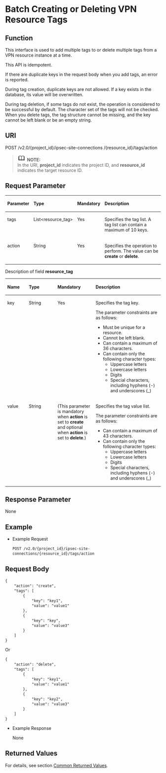 # Batch Creating or Deleting VPN Resource Tags<a name="en_topic_0093011485"></a>

## **Function**<a name="en-us_topic_0103470569_section9716105931810"></a>

This interface is used to add multiple tags to or delete multiple tags from a VPN resource instance at a time.

This API is idempotent.

If there are duplicate keys in the request body when you add tags, an error is reported.

During tag creation, duplicate keys are not allowed. If a key exists in the database, its value will be overwritten.

During tag deletion, if some tags do not exist, the operation is considered to be successful by default. The character set of the tags will not be checked. When you delete tags, the tag structure cannot be missing, and the key cannot be left blank or be an empty string.

## URI<a name="en-us_topic_0103470569_section14718205991814"></a>

POST /v2.0/\{project\_id\}/ipsec-site-connections /\{resource\_id\}/tags/action

>![](public_sys-resources/icon-note.gif) **NOTE:**   
>In the URI,  **project\_id**  indicates the project ID, and  **resource\_id**  indicates the target resource ID.  

## Request Parameter<a name="en-us_topic_0103470569_section972418597185"></a>

<a name="en-us_topic_0103470569_table2726185911818"></a>
<table><thead align="left"><tr id="en-us_topic_0103470569_row1080816597184"><th class="cellrowborder" valign="top" width="13.861386138613863%" id="mcps1.1.5.1.1"><p id="en-us_topic_0103470569_p208081359151817"><a name="en-us_topic_0103470569_p208081359151817"></a><a name="en-us_topic_0103470569_p208081359151817"></a><strong id="b842352706172115"><a name="b842352706172115"></a><a name="b842352706172115"></a>Parameter</strong></p>
</th>
<th class="cellrowborder" valign="top" width="17.82178217821782%" id="mcps1.1.5.1.2"><p id="en-us_topic_0103470569_p9808135941814"><a name="en-us_topic_0103470569_p9808135941814"></a><a name="en-us_topic_0103470569_p9808135941814"></a><strong id="b84235270610412"><a name="b84235270610412"></a><a name="b84235270610412"></a>Type</strong></p>
</th>
<th class="cellrowborder" valign="top" width="9.900990099009901%" id="mcps1.1.5.1.3"><p id="en-us_topic_0103470569_p080805991816"><a name="en-us_topic_0103470569_p080805991816"></a><a name="en-us_topic_0103470569_p080805991816"></a><strong id="b8423527061798"><a name="b8423527061798"></a><a name="b8423527061798"></a>Mandatory</strong></p>
</th>
<th class="cellrowborder" valign="top" width="58.415841584158414%" id="mcps1.1.5.1.4"><p id="en-us_topic_0103470569_p680845913189"><a name="en-us_topic_0103470569_p680845913189"></a><a name="en-us_topic_0103470569_p680845913189"></a><strong id="b842352706151625"><a name="b842352706151625"></a><a name="b842352706151625"></a>Description</strong></p>
</th>
</tr>
</thead>
<tbody><tr id="en-us_topic_0103470569_row180885915182"><td class="cellrowborder" valign="top" width="13.861386138613863%" headers="mcps1.1.5.1.1 "><p id="en-us_topic_0103470569_p148081759191815"><a name="en-us_topic_0103470569_p148081759191815"></a><a name="en-us_topic_0103470569_p148081759191815"></a>tags</p>
</td>
<td class="cellrowborder" valign="top" width="17.82178217821782%" headers="mcps1.1.5.1.2 "><p id="en-us_topic_0103470569_p080895941818"><a name="en-us_topic_0103470569_p080895941818"></a><a name="en-us_topic_0103470569_p080895941818"></a>List&lt;resource_tag&gt;</p>
</td>
<td class="cellrowborder" valign="top" width="9.900990099009901%" headers="mcps1.1.5.1.3 "><p id="en-us_topic_0103470569_p6808115981818"><a name="en-us_topic_0103470569_p6808115981818"></a><a name="en-us_topic_0103470569_p6808115981818"></a>Yes</p>
</td>
<td class="cellrowborder" valign="top" width="58.415841584158414%" headers="mcps1.1.5.1.4 "><p id="en-us_topic_0103470569_p180814592186"><a name="en-us_topic_0103470569_p180814592186"></a><a name="en-us_topic_0103470569_p180814592186"></a>Specifies the tag list. A tag list can contain a maximum of 10 keys.</p>
</td>
</tr>
<tr id="en-us_topic_0103470569_row58082596188"><td class="cellrowborder" valign="top" width="13.861386138613863%" headers="mcps1.1.5.1.1 "><p id="en-us_topic_0103470569_p128082059141814"><a name="en-us_topic_0103470569_p128082059141814"></a><a name="en-us_topic_0103470569_p128082059141814"></a>action</p>
</td>
<td class="cellrowborder" valign="top" width="17.82178217821782%" headers="mcps1.1.5.1.2 "><p id="en-us_topic_0103470569_p480816591183"><a name="en-us_topic_0103470569_p480816591183"></a><a name="en-us_topic_0103470569_p480816591183"></a>String</p>
</td>
<td class="cellrowborder" valign="top" width="9.900990099009901%" headers="mcps1.1.5.1.3 "><p id="en-us_topic_0103470569_p1380825915181"><a name="en-us_topic_0103470569_p1380825915181"></a><a name="en-us_topic_0103470569_p1380825915181"></a>Yes</p>
</td>
<td class="cellrowborder" valign="top" width="58.415841584158414%" headers="mcps1.1.5.1.4 "><p id="en-us_topic_0103470569_p1380812595189"><a name="en-us_topic_0103470569_p1380812595189"></a><a name="en-us_topic_0103470569_p1380812595189"></a>Specifies the operation to perform. The value can be <strong id="b842352706101829"><a name="b842352706101829"></a><a name="b842352706101829"></a>create</strong> or <strong id="b842352706101833"><a name="b842352706101833"></a><a name="b842352706101833"></a>delete</strong>.</p>
</td>
</tr>
</tbody>
</table>

Description of field  **resource\_tag**

<a name="table13242848193719"></a>
<table><thead align="left"><tr id="row13343144812379"><th class="cellrowborder" valign="top" width="13.86%" id="mcps1.1.5.1.1"><p id="p15343174853715"><a name="p15343174853715"></a><a name="p15343174853715"></a><strong id="b84235270617246"><a name="b84235270617246"></a><a name="b84235270617246"></a>Name</strong></p>
</th>
<th class="cellrowborder" valign="top" width="18.4%" id="mcps1.1.5.1.2"><p id="p15643121154020"><a name="p15643121154020"></a><a name="p15643121154020"></a><strong id="b1190943337"><a name="b1190943337"></a><a name="b1190943337"></a>Type</strong></p>
</th>
<th class="cellrowborder" valign="top" width="24.5%" id="mcps1.1.5.1.3"><p id="p14992939103910"><a name="p14992939103910"></a><a name="p14992939103910"></a><strong id="b1349485000"><a name="b1349485000"></a><a name="b1349485000"></a>Mandatory</strong></p>
</th>
<th class="cellrowborder" valign="top" width="43.24%" id="mcps1.1.5.1.4"><p id="p11344748183719"><a name="p11344748183719"></a><a name="p11344748183719"></a><strong id="b598537969"><a name="b598537969"></a><a name="b598537969"></a>Description</strong></p>
</th>
</tr>
</thead>
<tbody><tr id="row103449487379"><td class="cellrowborder" valign="top" width="13.86%" headers="mcps1.1.5.1.1 "><p id="p183469482373"><a name="p183469482373"></a><a name="p183469482373"></a>key</p>
</td>
<td class="cellrowborder" valign="top" width="18.4%" headers="mcps1.1.5.1.2 "><p id="p183268532416"><a name="p183268532416"></a><a name="p183268532416"></a>String</p>
</td>
<td class="cellrowborder" valign="top" width="24.5%" headers="mcps1.1.5.1.3 "><p id="p1434684863710"><a name="p1434684863710"></a><a name="p1434684863710"></a>Yes</p>
</td>
<td class="cellrowborder" valign="top" width="43.24%" headers="mcps1.1.5.1.4 "><p id="p11346184819376"><a name="p11346184819376"></a><a name="p11346184819376"></a>Specifies the tag key.</p>
<p id="p6274131875416"><a name="p6274131875416"></a><a name="p6274131875416"></a>The parameter constraints are as follows:</p>
<a name="ul16111181314542"></a><a name="ul16111181314542"></a><ul id="ul16111181314542"><li>Must be unique for a resource.</li><li>Cannot be left blank.</li><li>Can contain a maximum of 36 characters.</li><li>Can contain only the following character types:<a name="ul1811131315418"></a><a name="ul1811131315418"></a><ul id="ul1811131315418"><li>Uppercase letters</li><li>Lowercase letters</li><li>Digits</li><li>Special characters, including hyphens (-) and underscores (_)</li></ul>
</li></ul>
</td>
</tr>
<tr id="row2346548163714"><td class="cellrowborder" valign="top" width="13.86%" headers="mcps1.1.5.1.1 "><p id="p1134624816377"><a name="p1134624816377"></a><a name="p1134624816377"></a>value</p>
</td>
<td class="cellrowborder" valign="top" width="18.4%" headers="mcps1.1.5.1.2 "><p id="p234619483371"><a name="p234619483371"></a><a name="p234619483371"></a>String</p>
<p id="p7712135910409"><a name="p7712135910409"></a><a name="p7712135910409"></a></p>
</td>
<td class="cellrowborder" valign="top" width="24.5%" headers="mcps1.1.5.1.3 "><p id="p1128745714115"><a name="p1128745714115"></a><a name="p1128745714115"></a>(This parameter is mandatory when <strong id="b842352706143922"><a name="b842352706143922"></a><a name="b842352706143922"></a>action</strong> is set to <strong id="b842352706143928"><a name="b842352706143928"></a><a name="b842352706143928"></a>create</strong> and optional when <strong id="b2107046872143949"><a name="b2107046872143949"></a><a name="b2107046872143949"></a>action</strong> is set to <strong id="b1548858455143949"><a name="b1548858455143949"></a><a name="b1548858455143949"></a>delete</strong>.)</p>
</td>
<td class="cellrowborder" valign="top" width="43.24%" headers="mcps1.1.5.1.4 "><p id="p534634813374"><a name="p534634813374"></a><a name="p534634813374"></a>Specifies the tag value list.</p>
<p id="p774211695510"><a name="p774211695510"></a><a name="p774211695510"></a>The parameter constraints are as follows:</p>
<a name="ul2064810351548"></a><a name="ul2064810351548"></a><ul id="ul2064810351548"><li>Can contain a maximum of 43 characters.</li><li>Can contain only the following character types:<a name="ul6656163575410"></a><a name="ul6656163575410"></a><ul id="ul6656163575410"><li>Uppercase letters</li><li>Lowercase letters</li><li>Digits</li><li>Special characters, including hyphens (-) and underscores (_)</li></ul>
</li></ul>
</td>
</tr>
</tbody>
</table>

## Response Parameter<a name="en-us_topic_0103470569_section973755901815"></a>

None

## Example<a name="en-us_topic_0103470569_section3739159151817"></a>

-   Example Request

    ```
    POST /v2.0/{project_id}/ipsec-site-connections/{resource_id}/tags/action
    ```


## Request Body<a name="en-us_topic_0103470569_section973915961811"></a>

```
{
    "action": "create",
    "tags": [
        {
            "key": "key1",
            "value": "value1"
        },
        {
            "key": "key",
            "value": "value3"
        }
    ]
}
```

Or

```
{
    "action": "delete",
    "tags": [
        {
            "key": "key1",
            "value": "value1"
        },
        {
            "key": "key2",
            "value": "value3"
        }
    ]
}
```

-   Example Response

    None


## Returned Values<a name="section14121248103610"></a>

For details, see section  [Common Returned Values](common-returned-values.md).

